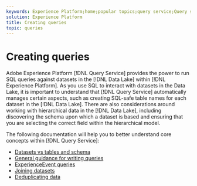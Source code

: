 ```yaml
---
keywords: Experience Platform;home;popular topics;query service;Query service;create queries;
solution: Experience Platform
title: Creating queries
topic: queries
---
```


# Creating queries

Adobe Experience Platform [!DNL Query Service] provides the power to run SQL queries against datasets in the [!DNL Data Lake] within [!DNL Experience Platform]. As you use SQL to interact with datasets in the Data Lake, it is important to understand that [!DNL Query Service] automatically manages certain aspects, such as creating SQL-safe table names for each dataset in the [!DNL Data Lake]. There are also considerations around working with hierarchical data in the [!DNL Data Lake], including discovering the schema upon which a dataset is based and ensuring that you are selecting the correct field within the hierarchical model.

The following documentation will help you to better understand core concepts within [!DNL Query Service]:

- [Datasets vs tables and schema](./datasets-and-tables.md)
- [General guidance for writing queries](./writing-queries.md)
- [ExperienceEvent queries](./experience-event-queries.md)
- [Joining datasets](./joining-datasets.md)
- [Deduplicating data](./deduplication.md)

